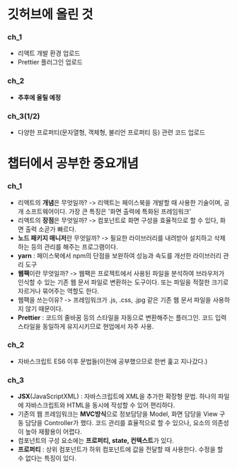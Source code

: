 # 깃허브에 올린 것

### ch_1
* 리액트 개발 환경 업로드
* Prettier 플러그인 업로드

### ch_2
* **추후에 올릴 예정**

### ch_3(1/2)
* 다양한 프로퍼티(문자열형, 객체형, 불리언 프로퍼티 등) 관련 코드 업로드


# 챕터에서 공부한 중요개념

### ch_1 
* 리액트의 **개념**은 무엇일까? -> 리액트는 페이스북을 개발할 때 사용한 기술이며, 공개 소프트웨어이다. 가장 큰 특징은 '화면 출력에 특화된 프레임워크'
* 리액트의 **장점**은 무엇일까? -> 컴포넌트로 화면 구성을 효율적으로 할 수 있다, 화면 출력 소곧가 빠르다.
* **노드 패키지 매니저**란 무엇일까? -> 필요한 라이브러리를 내려받아 설치하고 삭제하는 등의 관리를 해주는 프로그램이다.
* **yarn** : 페이스북에서 npm의 단점을 보완하여 성능과 속도를 개선한 라이브러리 관리 도구
* **웹팩**이란 무엇일까? -> 웹팩은 프로젝트에서 사용된 파일을 분석하여 브라우저가 인식할 수 있는 기존 웹 문서 파일로 변환하는 
                           도구이다. 또는 파일을 적절한 크기로 자르거나 묶어주는 역할도 한다.
* 웹팩을 쓰는이유? -> 프레임워크가 .js, .css, .jpg 같은 기존 웹 문서 파일을 사용하지 않기 때문이다.
* **Prettier** : 코드의 줄바꿈 등의 스타일을 자동으로 변환해주는 플러그인. 코드 입력 스타일을 동일하게 유지시키므로 현업에서 자주 사용.

### ch_2
* 자바스크립트 ES6 이후 문법들(이전에 공부했으므로 한번 훑고 지나갔다.)

### ch_3
* **JSX**(JavaScriptXML) : 자바스크립트에 XML을 추가한 확장형 문법. 하나의 파일에 자바스크립트와 HTML을 동시에 작성할 수 있어 편리하다.
* 기존의 웹 프레임워크는 **MVC방식**으로 정보담당을 Model, 화면 담당을 View 구동 담당을 Controller가 했다. 코드 관리를 효율적으로 할 수 있으나, 요소의 의존성이 높아 재활용이 어렵다.
* 컴포넌트의 구성 요소에는 **프로퍼티, state, 컨텍스트**가 있다.
* **프로퍼티** : 상위 컴포넌트가 하위 컴포넌트에 값을 전달할 때 사용한다. 수정을 할 수 없다는 특징이 있다.
